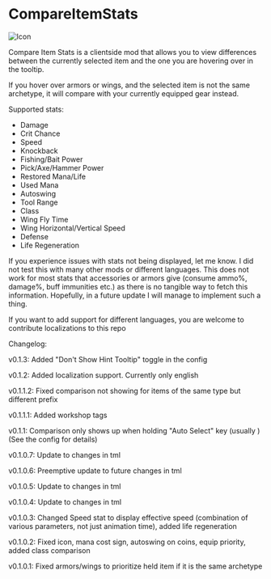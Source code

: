# CompareItemStats

![Icon](https://raw.githubusercontent.com/direwolf420/CompareItemStats/master/icon.png)

Compare Item Stats is a clientside mod that allows you to view differences between the currently selected item and the one you are hovering over in the tooltip.

If you hover over armors or wings, and the selected item is not the same archetype, it will compare with your currently equipped gear instead.

Supported stats:
* Damage
* Crit Chance
* Speed
* Knockback
* Fishing/Bait Power
* Pick/Axe/Hammer Power
* Restored Mana/Life
* Used Mana
* Autoswing
* Tool Range
* Class
* Wing Fly Time
* Wing Horizontal/Vertical Speed
* Defense
* Life Regeneration

If you experience issues with stats not being displayed, let me know. I did not test this with many other mods or different languages.
This does not work for most stats that accessories or armors give (consume ammo%, damage%, buff immunities etc.) as there is no tangible way to fetch this information. Hopefully, in a future update I will manage to implement such a thing.

If you want to add support for different languages, you are welcome to contribute localizations to this repo

Changelog:

v0.1.3: Added "Don't Show Hint Tooltip" toggle in the config

v0.1.2: Added localization support. Currently only english

v0.1.1.2: Fixed comparison not showing for items of the same type but different prefix

v0.1.1.1: Added workshop tags

v0.1.1: Comparison only shows up when holding "Auto Select" key (usually <LeftShift>) (See the config for details)

v0.1.0.7: Update to changes in tml

v0.1.0.6: Preemptive update to future changes in tml

v0.1.0.5: Update to changes in tml

v0.1.0.4: Update to changes in tml

v0.1.0.3: Changed Speed stat to display effective speed (combination of various parameters, not just animation time), added life regeneration

v0.1.0.2: Fixed icon, mana cost sign, autoswing on coins, equip priority, added class comparison

v0.1.0.1: Fixed armors/wings to prioritize held item if it is the same archetype